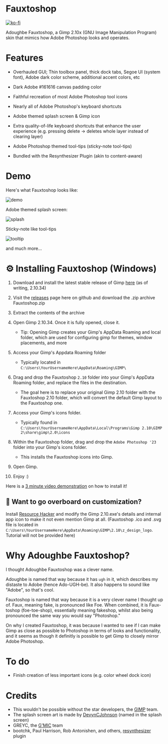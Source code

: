 # Fauxtoshop
[![ko-fi](https://ko-fi.com/img/githubbutton_sm.svg)](https://ko-fi.com/V7V1PJ9QW)

Adoughbe Fauxtoshop, a Gimp 2.10x (GNU Image Manipulation Program) skin that mimics how Adobe Photoshop looks and operates.

# Features

- Overhauled GUI; Thin toolbox panel, thick dock tabs, Segoe UI (system font), Adobe dark color scheme, additional accent colors, etc

- Dark Adobe #161616 canvas padding color
  
- Faithful recreation of most Adobe Photoshop tool icons

- Nearly all of Adobe Photoshop's keyboard shortcuts
  
- Adobe themed splash screen & Gimp icon
  
- Extra quality-of-life keyboard shortcuts that enhance the user experience (e.g. pressing delete -> deletes whole layer instead of clearing layer)
  
- Adobe Photoshop themed tool-tips (sticky-note tool-tips)

- Bundled with the Resynthesizer Plugin (akin to content-aware)

# Demo

Here's what Fauxtoshop looks like:

![demo](https://github.com/everella/Fauxtoshop-Gimp-Theme/assets/141182131/795222a0-4b10-490c-8ddc-1a06c311c91d)

Adobe themed splash screen:

![splash](https://github.com/everella/Fauxtoshop-Gimp-Theme/assets/141182131/f5c90e29-7213-4d54-9a00-b1fd4b752f15)

Sticky-note like tool-tips

![tooltip](https://github.com/everella/Fauxtoshop-Gimp-Theme/assets/141182131/54524bb5-0777-4b73-83d0-39deb8c86bfa)

and much more...

# ⚙️ Installing Fauxtoshop (Windows)

1. Download and install the latest stable release of Gimp [here](https://www.gimp.org/downloads/) (as of writing, 2.10.34)

2. Visit the [releases](https://github.com/everella/Fauxtoshop-Gimp-Theme/releases) page here on github and download the .zip archive Fauxtoshop.zip

3. Extract the contents of the archive

4. Open Gimp 2.10.34. Once it is fully opened, close it.
   - Tip: Opening Gimp creates your Gimp's AppData Roaming and local folder, which are used for configuring gimp for themes, window placements, and more
    
5. Access your Gimp's Appdata Roaming folder
   - Typically located in ```C:\Users\YourUsernameHere\AppData\Roaming\GIMP\```
  
6. Drag and drop the Fauxtoshop ```2.10``` folder into your Gimp's AppData Roaming folder, and replace the files in the destination.
   - The goal here is to replace your original Gimp 2.10 folder with the Fauxtoshop 2.10 folder, which will convert the default Gimp layout to the Fauxtoshop one.

7. Access your Gimp's icons folder.
   - Typically found in ```C:\Users\YourUsernameHere\AppData\Local\Programs\Gimp 2.10\GIMP 2\share\gimp\2.0\icons```

8. Within the Fauxtoshop folder, drag and drop the ```Adobe Photoshop '23``` folder into your Gimp's icons folder.
     - This installs the Fauxtoshop icons into Gimp.

9. Open Gimp.

10. Enjoy :)

Here is a [3 minute video demonstration](https://www.youtube.com/watch?v=loRPGIziPLg) on how to install it!


## 🎨 Want to go overboard on customization?

Install [Resource Hacker](https://angusj.com/resourcehacker/) and modify the Gimp 2.10.exe's details and internal app icon to make it not even mention Gimp at all. (Fauxtoshop .ico and .svg file is located in ```C:\Users\YourUsernameHere\AppData\Roaming\GIMP\2.10\z_design_logo```. Tutorial will not be provided here)

# Why Adoughbe Fauxtoshop?

I thought Adoughbe Fauxtoshop was a clever name. 

Adoughbe is named that way because it has ```ugh``` in it, which describes my distaste to Adobe (hence Ado-UGH-be). It also happens to sound like "Adobe", so that's cool.

Fauxtoshop is named that way because it is a very clever name I thought up of. Faux, meaning fake, is pronounced like Foe. When combined, it is Faux-toshop (foe-toe-shop), essentially meaning fakeshop, whilst also being pronounced the same way you would say "Photoshop."


On why I created Fauxtoshop, it was because I wanted to see if I can make Gimp as close as possible to Photoshop in terms of looks and functionality, and it seems as though it definitly is possible to get Gimp to closely mirror Adobe Photoshop.


# To do

- Finish creation of less important icons (e.g. color wheel dock icon)


# Credits

- This wouldn't be possible without the star developers, the [GIMP](https://www.gimp.org/team.html) team.
- The splash screen art is made by [DevynCJohnson](https://www.linux.org/threads/awesome-wallpapers-made-with-gimp.9250/) (named in the splash screen)
- GREYC, the [G'MIC](https://gmic.eu/) team
- bootchk, Paul Harrison, Rob Antonishen, and others, [resynthesizer](https://github.com/bootchk/resynthesizer) plugin
